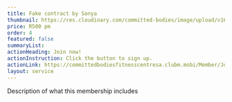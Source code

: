 ```yaml
---
title: Fake contract by Sonya
thumbnail: https://res.cloudinary.com/committed-bodies/image/upload/v1642663748/services/functional-training-gym-benoni-scaled.png
price: R500 pm
order: 4
featured: false
summaryList:
actionHeading: Join now!
actionInstruction: Click the button to sign up.
actionLink: https://committedbodiesfitnesscentresa.clubm.mobi/Member/Joining.mvc?mtid=59918&joinAsNew=True
layout: service
---
```

Description of what this membership includes